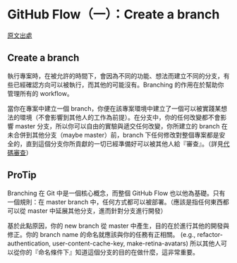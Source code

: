 # GitHub Flow（一）：Create a branch

[原文出處](https://guides.github.com/introduction/flow/)

## Create a branch

執行專案時，在被允許的時間下，會因為不同的功能、想法而建立不同的分支，有些已經確認方向可以被執行，而其他的可能沒有。Branching 的作用在於幫助你管理所有的 workflow。

當你在專案中建立一個 branch，你便在該專案環境中建立了一個可以被實踐某想法的環境（不會影響到其他人的工作為前提）。在分支中，你的任何改變都不會影響 master 分支，所以你可以自由的實驗與遞交任何改變，你所建立的 branch 在未合併到其他分支（maybe master）前，branch 下任何修改對整個專案都是安全的，直到這個分支你所貢獻的一切已經準備好可以被其他人給『審查』。（詳見[代碼審查](http://maxdev.huder.link/2015/07/pre-merge-code-reviews.html)）

## ProTip
Branching 在 Git 中是一個核心概念，而整個 GitHub Flow 也以他為基礎。只有一個規則：在 master branch 中，任何方式都可以被部署。（應該是指任何東西都可以從 master 中延展其他分支，進而針對分支進行開發）

基於此點原因，你的 new branch 從 master 中產生，目的在於進行其他的開發與修正。你的 branch name 的命名就應該與你的任務有正相關。
 (e.g., refactor-authentication, user-content-cache-key, make-retina-avatars)
 所以其他人可以從你的『命名條件下』知道這個分支的目的在做什麼，這非常重要。
